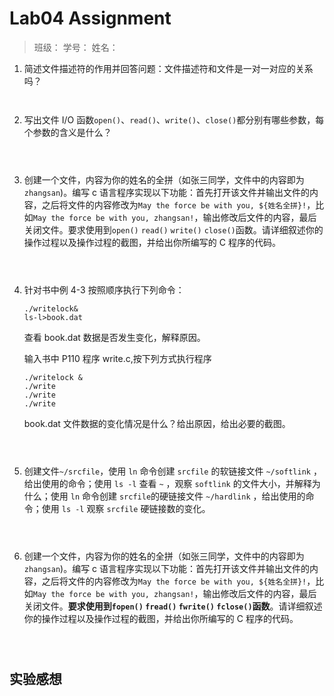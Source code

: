 # Lab04 Assignment

> 班级：
> 学号：
> 姓名：

1. 简述文件描述符的作用并回答问题：文件描述符和文件是一对一对应的关系吗？

   ```
   
   
   ```

   

2. 写出文件 I/O 函数`open()`、`read()`、`write()`、`close()`都分别有哪些参数，每个参数的含义是什么？

   ```
   
   
   
   ```

   

3. 创建一个文件，内容为你的姓名的全拼（如张三同学，文件中的内容即为`zhangsan`)。编写 c 语言程序实现以下功能：首先打开该文件并输出文件的内容，之后将文件的内容修改为`May the force be with you, ${姓名全拼}!`，比如`May the force be with you, zhangsan!`，输出修改后文件的内容，最后关闭文件。要求使用到`open()` `read()` `write()` `close()`函数。请详细叙述你的操作过程以及操作过程的截图，并给出你所编写的 C 程序的代码。

   ```
   
   
   
   ```

   

4. 针对书中例 4-3 按照顺序执行下列命令：

   ```shell
   ./writelock&
   ls-l>book.dat
   ```

   查看 book.dat 数据是否发生变化，解释原因。

   输入书中 P110 程序 write.c,按下列方式执行程序

   ```shell
   ./writelock &
   ./write
   ./write
   ./write
   ```

   book.dat 文件数据的变化情况是什么？给出原因，给出必要的截图。

   ```
   
   
   
   ```

   

5. 创建文件`~/srcfile`，使用 `ln` 命令创建 `srcfile` 的软链接文件 `~/softlink` ，给出使用的命令；使用 `ls -l` 查看 `~` ，观察 `softlink` 的文件大小，并解释为什么；使用 `ln` 命令创建 `srcfile`的硬链接文件 `~/hardlink` ，给出使用的命令；使用 `ls -l` 观察 `srcfile` 硬链接数的变化。

   ```
   
   
   
   ```

   

6. 创建一个文件，内容为你的姓名的全拼（如张三同学，文件中的内容即为`zhangsan`)。编写 c 语言程序实现以下功能：首先打开该文件并输出文件的内容，之后将文件的内容修改为`May the force be with you, ${姓名全拼}!`，比如`May the force be with you, zhangsan!`，输出修改后文件的内容，最后关闭文件。**要求使用到`fopen()` `fread()` `fwrite()` `fclose()`函数**。请详细叙述你的操作过程以及操作过程的截图，并给出你所编写的 C 程序的代码。

   ```
   
   
   
   ```

   

##  实验感想
